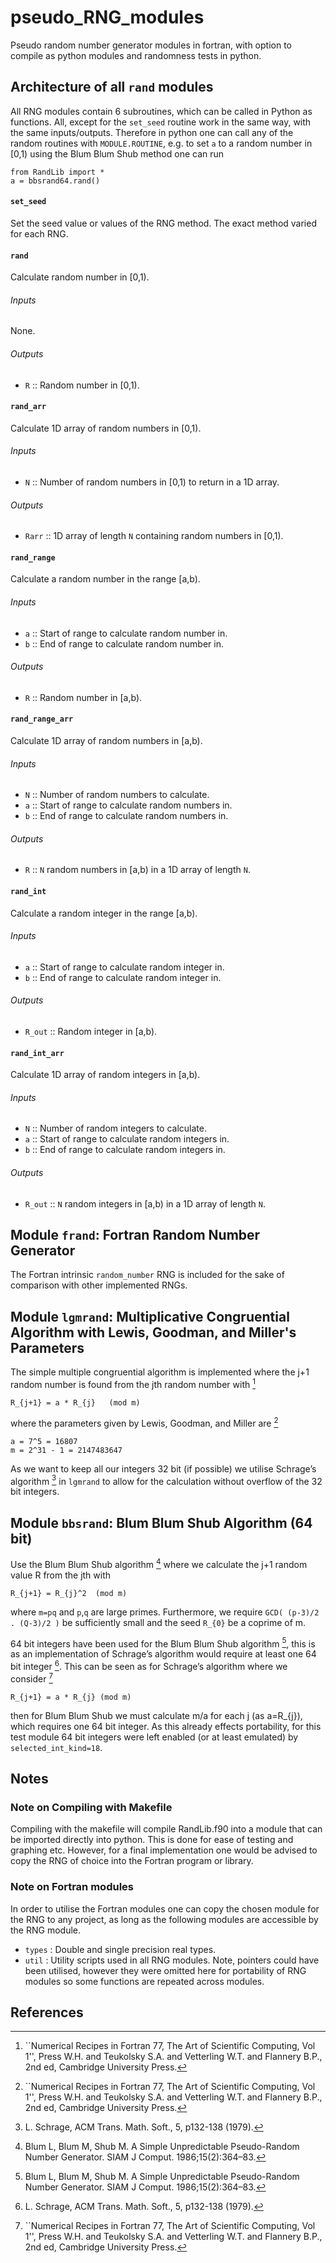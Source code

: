 # pseudo_RNG_modules

Pseudo random number generator modules in fortran, with option to compile as python modules and randomness tests in python.

## Architecture of all `rand` modules

All RNG modules contain 6 subroutines, which can be called in Python as functions. All, except for the `set_seed` routine work in the same way, with the same inputs/outputs. Therefore in python one can call any of the random routines with `MODULE.ROUTINE`, e.g. to set `a` to a random number in [0,1) using the Blum Blum Shub method one can run
```
from RandLib import *
a = bbsrand64.rand()
```

#### `set_seed`

Set the seed value or values of the RNG method. The exact method varied for each RNG.

#### `rand`
Calculate random number in [0,1).
###### Inputs
None.
###### Outputs
- `R` :: Random number in [0,1).

#### `rand_arr`
Calculate 1D array of random numbers in [0,1).
###### Inputs
- `N` :: Number of random numbers in [0,1) to return in a 1D array.
###### Outputs
- `Rarr` :: 1D array of length `N` containing random numbers in [0,1).

#### `rand_range`
Calculate a random number in the range [a,b).
###### Inputs
- `a` :: Start of range to calculate random number in.
- `b` :: End of range to calculate random number in.
###### Outputs
- `R` :: Random number in [a,b).

#### `rand_range_arr`
Calculate 1D array of random numbers in [a,b).
###### Inputs
- `N` :: Number of random numbers to calculate.
- `a` :: Start of range to calculate random numbers in.
- `b` :: End of range to calculate random numbers in.
###### Outputs
- `R` :: `N` random numbers in [a,b) in a 1D array of length `N`.

#### `rand_int`
Calculate a random integer in the range [a,b).
###### Inputs
- `a` :: Start of range to calculate random integer in.
- `b` :: End of range to calculate random integer in.
###### Outputs
- `R_out` :: Random integer in [a,b).

#### `rand_int_arr`
Calculate 1D array of random integers in [a,b).
###### Inputs
- `N` :: Number of random integers to calculate.
- `a` :: Start of range to calculate random integers in.
- `b` :: End of range to calculate random integers in.
###### Outputs
- `R_out` :: `N` random integers in [a,b) in a 1D array of length `N`.







## Module `frand`: Fortran Random Number Generator

The Fortran intrinsic `random_number` RNG is included for the sake of comparison with other implemented RNGs.






## Module `lgmrand`: Multiplicative Congruential Algorithm with Lewis, Goodman, and Miller's Parameters

The simple multiple congruential algorithm is implemented where the j+1 random number is found from the jth random number with [^1]
```
R_{j+1} = a * R_{j}   (mod m)
```
where the parameters given by Lewis, Goodman, and Miller are [^1]
```
a = 7^5 = 16807
m = 2^31 - 1 = 2147483647
```
As we want to keep all our integers 32 bit (if possible) we utilise Schrage’s algorithm [^2] in `lgmrand` to allow for the calculation without overflow of the 32 bit integers.





## Module `bbsrand`: Blum Blum Shub Algorithm (64 bit)

Use the Blum Blum Shub algorithm [^3] where we calculate the j+1 random value R from the jth with
```
R_{j+1} = R_{j}^2  (mod m)
```
where `m=pq` and `p`,`q` are large primes. Furthermore, we require `GCD( (p-3)/2 . (Q-3)/2 )` be sufficiently small and the seed `R_{0}` be a coprime of m.

64 bit integers have been used for the Blum Blum Shub algorithm [^3], this is as an implementation of Schrage’s algorithm would require at least one 64 bit integer [^2]. This can be seen as for Schrage’s algorithm where we consider [^1]
```
R_{j+1} = a * R_{j} (mod m)
```
then for Blum Blum Shub we must calculate m/a for each j (as a=R_{j}), which requires one 64 bit integer. As this already effects portability, for this test module 64 bit integers were left enabled (or at least emulated) by `selected_int_kind=18`.


## Notes

### Note on Compiling with Makefile

Compiling with the makefile will compile RandLib.f90 into a module that can be imported directly into python. This is done for ease of testing and graphing etc. However, for a final implementation one would be advised to copy the RNG of choice into the Fortran program or library.

### Note on Fortran modules

In order to utilise the Fortran modules one can copy the chosen module for the RNG to any project, as long as the following modules are accessible by the RNG module.
   - `types` : Double and single precision real types.
   - `util`  : Utility scripts used in all RNG modules.
Note, pointers could have been utilised, however they were omitted here for portability of RNG modules so some functions are repeated across modules.

## References

[^1]:``Numerical Recipes in Fortran 77, The Art of Scientific Computing, Vol 1'', Press W.H. and Teukolsky S.A. and Vetterling W.T. and  Flannery B.P., 2nd ed, Cambridge University Press.
[^2]:L. Schrage, ACM Trans. Math. Soft., 5, p132-138 (1979).
[^3]:Blum L, Blum M, Shub M. A Simple Unpredictable Pseudo-Random Number Generator. SIAM J Comput. 1986;15(2):364–83. 